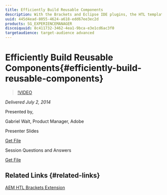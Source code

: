 ```yaml
---
title: Efficiently Build Reusable Components
description: With the Brackets and Eclipse IDE plugins, the HTL template language, and the new foundation components, Adobe Experience Manager 6.0 brings a new spin to your component development workflow. Learn why it is critical for your team's efficiency to enable the HTML web developers to be fully integrated to the AEM project, and how this can be made possible. Also learn about the new foundation components, which are built with server-side JavaScript and with HTL, and how to reuse and extend them. This is a follow up session of "Introduction to HTL", while we recommend attending both sessions there is no requirement to attend both.
uuid: 445d4ead-8055-4624-a618-edd67ee3ec2d
products: SG_EXPERIENCEMANAGER
discoiquuid: 8c411732-3462-4ea1-9bca-e3e1cd6ac3f0
targetaudience: target-audience advanced
---
```


# Efficiently Build Reusable Components{#efficiently-build-reusable-components}

>[!VIDEO](https://video.tv.adobe.com/v/19503/?quality=9)

*Delivered July 2, 2014*

Presented by,

Gabriel Walt, Product Manager, Adobe

Presenter Slides

[Get File](assets/efficiently-build-reusable-components.pdf)

Session Questions and Answers

[Get File](assets/efficiently-build-reusable-components-q-a.pdf)

## Related Links {#related-links}

[AEM HTL Brackets Extension](https://github.com/Adobe-Marketing-Cloud/aem-brackets-extension#AEM6#BeautifulMarkup)

<!--
[Get back to the Overview](https://helpx.adobe.com/experience-manager/kt/eseminars/gems/aem-index.html)
-->
